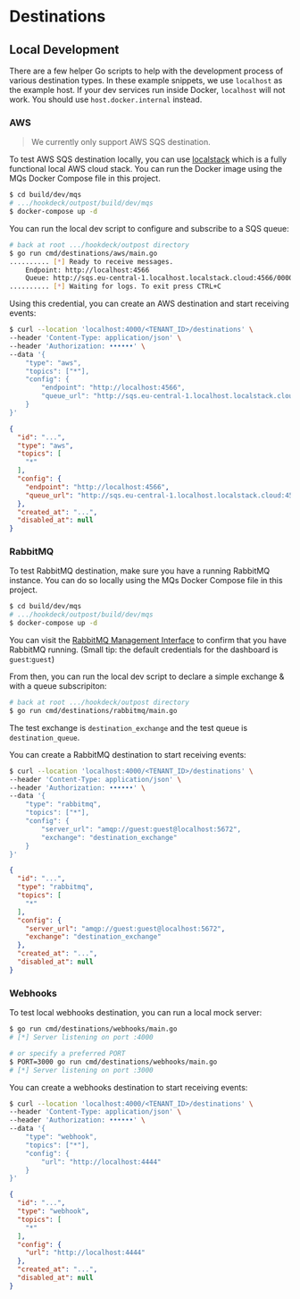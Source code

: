 # Destinations

## Local Development

There are a few helper Go scripts to help with the development process of various destination types. In these example snippets, we use `localhost` as the example host. If your dev services run inside Docker, `localhost` will not work. You should use `host.docker.internal` instead.

### AWS

> We currently only support AWS SQS destination.

To test AWS SQS destination locally, you can use [localstack](https://github.com/localstack/localstack) which is a fully functional local AWS cloud stack. You can run the Docker image using the MQs Docker Compose file in this project.

```sh
$ cd build/dev/mqs
# .../hookdeck/outpost/build/dev/mqs
$ docker-compose up -d
```

You can run the local dev script to configure and subscribe to a SQS queue:

```sh
# back at root .../hookdeck/outpost directory
$ go run cmd/destinations/aws/main.go
.......... [*] Ready to receive messages.
	Endpoint: http://localhost:4566
	Queue: http://sqs.eu-central-1.localhost.localstack.cloud:4566/000000000000/destination_sqs_queue
.......... [*] Waiting for logs. To exit press CTRL+C
```

Using this credential, you can create an AWS destination and start receiving events:

```sh
$ curl --location 'localhost:4000/<TENANT_ID>/destinations' \
--header 'Content-Type: application/json' \
--header 'Authorization: ••••••' \
--data '{
    "type": "aws",
    "topics": ["*"],
    "config": {
        "endpoint": "http://localhost:4566",
        "queue_url": "http://sqs.eu-central-1.localhost.localstack.cloud:4566/000000000000/destination_sqs_queue"
    }
}'
```

```json
{
  "id": "...",
  "type": "aws",
  "topics": [
    "*"
  ],
  "config": {
    "endpoint": "http://localhost:4566",
    "queue_url": "http://sqs.eu-central-1.localhost.localstack.cloud:4566/000000000000/destination_sqs_queue"
  },
  "created_at": "...",
  "disabled_at": null
}

```

### RabbitMQ

To test RabbitMQ destination, make sure you have a running RabbitMQ instance. You can do so locally using the MQs Docker Compose file in this project.

```sh
$ cd build/dev/mqs
# .../hookdeck/outpost/build/dev/mqs
$ docker-compose up -d
```

You can visit the [RabbitMQ Management Interface](http://localhost:15672) to confirm that you have RabbitMQ running. (Small tip: the default credentials for the dashboard is `guest`:`guest`)

From then, you can run the local dev script to declare a simple exchange & with a queue subscripiton:

```sh
# back at root .../hookdeck/outpost directory
$ go run cmd/destinations/rabbitmq/main.go
```

The test exchange is `destination_exchange` and the test queue is `destination_queue`.

You can create a RabbitMQ destination to start receiving events:

```sh
$ curl --location 'localhost:4000/<TENANT_ID>/destinations' \
--header 'Content-Type: application/json' \
--header 'Authorization: ••••••' \
--data '{
    "type": "rabbitmq",
    "topics": ["*"],
    "config": {
        "server_url": "amqp://guest:guest@localhost:5672",
        "exchange": "destination_exchange"
    }
}'
```

```json
{
  "id": "...",
  "type": "rabbitmq",
  "topics": [
    "*"
  ],
  "config": {
    "server_url": "amqp://guest:guest@localhost:5672",
    "exchange": "destination_exchange"
  },
  "created_at": "...",
  "disabled_at": null
}
```

### Webhooks

To test local webhooks destination, you can run a local mock server:

```sh
$ go run cmd/destinations/webhooks/main.go
# [*] Server listening on port :4000

# or specify a preferred PORT
$ PORT=3000 go run cmd/destinations/webhooks/main.go
# [*] Server listening on port :3000
```

You can create a webhooks destination to start receiving events:

```sh
$ curl --location 'localhost:4000/<TENANT_ID>/destinations' \
--header 'Content-Type: application/json' \
--header 'Authorization: ••••••' \
--data '{
    "type": "webhook",
    "topics": ["*"],
    "config": {
        "url": "http://localhost:4444"
    }
}'
```

```json
{
  "id": "...",
  "type": "webhook",
  "topics": [
    "*"
  ],
  "config": {
    "url": "http://localhost:4444"
  },
  "created_at": "...",
  "disabled_at": null
}
```
